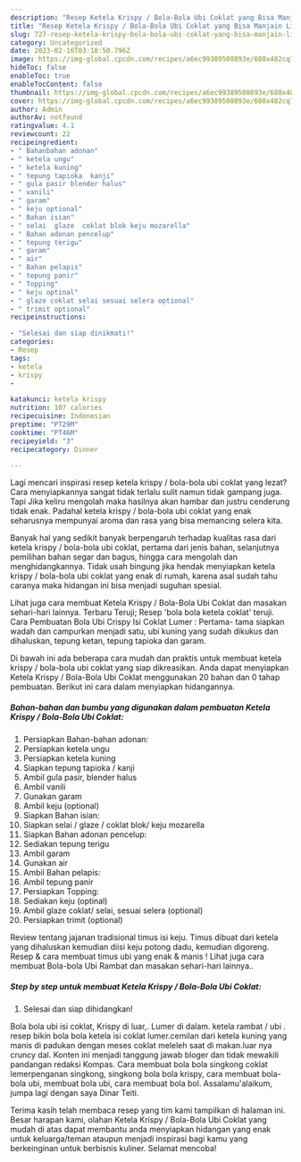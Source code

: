 ```yaml
---
description: "Resep Ketela Krispy / Bola-Bola Ubi Coklat yang Bisa Manjain Lidah , Lezat Sekali"
title: "Resep Ketela Krispy / Bola-Bola Ubi Coklat yang Bisa Manjain Lidah , Lezat Sekali"
slug: 727-resep-ketela-krispy-bola-bola-ubi-coklat-yang-bisa-manjain-lidah-lezat-sekali
category: Uncategorized
date: 2023-02-16T03:18:50.796Z
image: https://img-global.cpcdn.com/recipes/a6ec99389508893e/680x482cq70/ketela-krispy-bola-bola-ubi-coklat-foto-resep-utama.jpg
hideToc: false
enableToc: true
enableTocContent: false
thumbnail: https://img-global.cpcdn.com/recipes/a6ec99389508893e/680x482cq70/ketela-krispy-bola-bola-ubi-coklat-foto-resep-utama.jpg
cover: https://img-global.cpcdn.com/recipes/a6ec99389508893e/680x482cq70/ketela-krispy-bola-bola-ubi-coklat-foto-resep-utama.jpg
author: Admin
authorAv: notfound
ratingvalue: 4.1
reviewcount: 22
recipeingredient:
- " Bahanbahan adonan"
- " ketela ungu"
- " ketela kuning"
- " tepung tapioka  kanji"
- " gula pasir blender halus"
- " vanili"
- " garam"
- " keju optional"
- " Bahan isian"
- " selai  glaze  coklat blok keju mozarella"
- " Bahan adonan pencelup"
- " tepung terigu"
- " garam"
- " air"
- " Bahan pelapis"
- " tepung panir"
- " Topping"
- " keju optinal"
- " glaze coklat selai sesuai selera optional"
- " trimit optional"
recipeinstructions:

- "Selesai dan siap dinikmati!"
categories:
- Resep
tags:
- ketela
- krispy
- 

katakunci: ketela krispy  
nutrition: 107 calories
recipecuisine: Indonesian
preptime: "PT29M"
cooktime: "PT46M"
recipeyield: "3"
recipecategory: Dinner

---
```



Lagi mencari inspirasi resep ketela krispy / bola-bola ubi coklat yang lezat? Cara menyiapkannya sangat tidak terlalu sulit namun tidak gampang juga. Tapi Jika keliru mengolah maka hasilnya akan hambar dan justru cenderung tidak enak. Padahal ketela krispy / bola-bola ubi coklat yang enak seharusnya mempunyai aroma dan rasa yang bisa memancing selera kita.


Banyak hal yang sedikit banyak berpengaruh terhadap kualitas rasa dari ketela krispy / bola-bola ubi coklat, pertama dari jenis bahan, selanjutnya pemilihan bahan segar dan bagus, hingga cara mengolah dan menghidangkannya. Tidak usah bingung jika hendak menyiapkan ketela krispy / bola-bola ubi coklat yang enak di rumah, karena asal sudah tahu caranya maka hidangan ini bisa menjadi suguhan spesial.

Lihat juga cara membuat Ketela Krispy / Bola-Bola Ubi Coklat dan masakan sehari-hari lainnya. Terbaru Teruji; Resep &#39;bola bola ketela coklat&#39; teruji. Cara Pembuatan Bola Ubi Crispy Isi Coklat Lumer : Pertama- tama siapkan wadah dan campurkan menjadi satu, ubi kuning yang sudah dikukus dan dihaluskan, tepung ketan, tepung tapioka dan garam.


Di bawah ini ada beberapa cara mudah dan praktis untuk membuat ketela krispy / bola-bola ubi coklat yang siap dikreasikan. Anda dapat menyiapkan Ketela Krispy / Bola-Bola Ubi Coklat menggunakan 20 bahan dan 0 tahap pembuatan. Berikut ini cara dalam menyiapkan hidangannya.

<!--inarticleads1-->

##### Bahan-bahan dan bumbu yang digunakan dalam pembuatan Ketela Krispy / Bola-Bola Ubi Coklat:

1. Persiapkan  Bahan-bahan adonan:
1. Persiapkan  ketela ungu
1. Persiapkan  ketela kuning
1. Siapkan  tepung tapioka / kanji
1. Ambil  gula pasir, blender halus
1. Ambil  vanili
1. Gunakan  garam
1. Ambil  keju (optional)
1. Siapkan  Bahan isian:
1. Siapkan  selai / glaze / coklat blok/ keju mozarella
1. Siapkan  Bahan adonan pencelup:
1. Sediakan  tepung terigu
1. Ambil  garam
1. Gunakan  air
1. Ambil  Bahan pelapis:
1. Ambil  tepung panir
1. Persiapkan  Topping:
1. Sediakan  keju (optinal)
1. Ambil  glaze coklat/ selai, sesuai selera (optional)
1. Persiapkan  trimit (optional)


Review tentang jajanan tradisional timus isi keju. Timus dibuat dari ketela yang dihaluskan kemudian diisi keju potong dadu, kemudian digoreng. Resep &amp; cara membuat timus ubi yang enak &amp; manis ! Lihat juga cara membuat Bola-bola Ubi Rambat dan masakan sehari-hari lainnya.. 

<!--inarticleads2-->

##### Step by step untuk membuat Ketela Krispy / Bola-Bola Ubi Coklat:


1. Selesai dan siap dihidangkan!

Bola bola ubi isi coklat, Krispy di luar,. Lumer di dalam. ketela rambat / ubi . resep bikin bola bola ketela isi coklat lumer.cemilan dari ketela kuning yang manis di padukan dengan meses coklat meleleh saat di makan.luar nya cruncy dal. Konten ini menjadi tanggung jawab bloger dan tidak mewakili pandangan redaksi Kompas. Cara membuat bola bola singkong coklat lemerpenganan singkong, singkong bola bola krispy, cara membuat bola-bola ubi, membuat bola ubi, cara membuat bola bol. Assalamu&#39;alaikum, jumpa lagi dengan saya Dinar Teiti. 

Terima kasih telah membaca resep yang tim kami tampilkan di halaman ini. Besar harapan kami, olahan Ketela Krispy / Bola-Bola Ubi Coklat yang mudah di atas dapat membantu anda menyiapkan hidangan yang enak untuk keluarga/teman ataupun menjadi inspirasi bagi kamu yang berkeinginan untuk berbisnis kuliner. Selamat mencoba!
